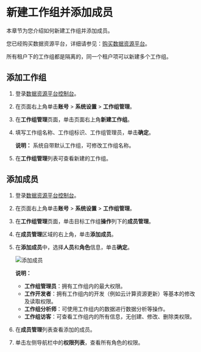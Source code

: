 # 新建工作组并添加成员

本章节为您介绍如何新建工作组并添加成员。

您已经购买数据资源平台，详细请参见：[购买数据资源平台](https://common-buy.aliyun.com/?commodityCode=drp_basic_public_cn#/buy)。

所有租户下的工作组都是隔离的，同一个租户项可以新建多个工作组。

## 添加工作组

1.  登录[数据资源平台控制台](https://dataq.console.aliyun.com)。

2.  在页面右上角单击**账号** \> **系统设置** \> **工作组管理**。

3.  在**工作组管理**页面，单击页面右上角**新建工作组**。

4.  填写工作组名称、工作组标识、工作组管理员，单击**确定**。

    **说明：** 系统自带默认工作组，可修改工作组名称。

5.  在**工作组管理**列表可查看新建的工作组。


## 添加成员

1.  登录[数据资源平台控制台](https://dataq.console.aliyun.com)。

2.  在页面右上角单击**账号** \> **系统设置** \> **工作组管理**。

3.  在**工作组管理**页面，单击目标工作组**操作**列下的**成员管理**。

4.  在**成员管理**区域的右上角，单击**添加成员**。

5.  在**添加成员**中，选择**人员**和**角色**信息，单击**确定**。

    ![添加成员](https://static-aliyun-doc.oss-accelerate.aliyuncs.com/assets/img/zh-CN/9447900161/p203551.png)

    **说明：**

    -   **工作组管理员**：拥有工作组内的最大权限。
    -   **工作开发者**：拥有工作组内的开发（例如云计算资源更新）等基本的修改及读取权限。
    -   **工作组分析师**：可使用工作组内的数据进行数据分析等操作。
    -   **工作组访客**：可查看工作组内的所有信息，无创建、修改、删除类权限。
6.  在**成员管理**列表查看添加的成员。

7.  单击左侧导航栏中的**权限列表**，查看所有角色的权限。


